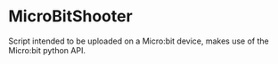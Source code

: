 # MicroBitShooter

Script intended to be uploaded on a Micro:bit device, makes use of the Micro:bit python API.
